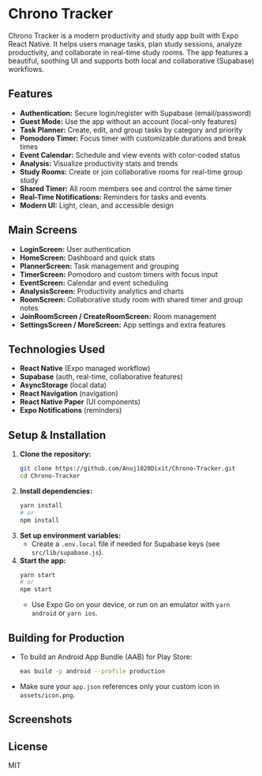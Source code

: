 # Chrono Tracker

Chrono Tracker is a modern productivity and study app built with Expo React Native. It helps users manage tasks, plan study sessions, analyze productivity, and collaborate in real-time study rooms. The app features a beautiful, soothing UI and supports both local and collaborative (Supabase) workflows.

## Features
- **Authentication:** Secure login/register with Supabase (email/password)
- **Guest Mode:** Use the app without an account (local-only features)
- **Task Planner:** Create, edit, and group tasks by category and priority
- **Pomodoro Timer:** Focus timer with customizable durations and break times
- **Event Calendar:** Schedule and view events with color-coded status
- **Analysis:** Visualize productivity stats and trends
- **Study Rooms:** Create or join collaborative rooms for real-time group study
- **Shared Timer:** All room members see and control the same timer
- **Real-Time Notifications:** Reminders for tasks and events
- **Modern UI:** Light, clean, and accessible design

## Main Screens
- **LoginScreen:** User authentication
- **HomeScreen:** Dashboard and quick stats
- **PlannerScreen:** Task management and grouping
- **TimerScreen:** Pomodoro and custom timers with focus input
- **EventScreen:** Calendar and event scheduling
- **AnalysisScreen:** Productivity analytics and charts
- **RoomScreen:** Collaborative study room with shared timer and group notes
- **JoinRoomScreen / CreateRoomScreen:** Room management
- **SettingsScreen / MoreScreen:** App settings and extra features

## Technologies Used
- **React Native** (Expo managed workflow)
- **Supabase** (auth, real-time, collaborative features)
- **AsyncStorage** (local data)
- **React Navigation** (navigation)
- **React Native Paper** (UI components)
- **Expo Notifications** (reminders)

## Setup & Installation
1. **Clone the repository:**
   ```sh
   git clone https://github.com/Anuj1820Dixit/Chrono-Tracker.git
   cd Chrono-Tracker
   ```
2. **Install dependencies:**
   ```sh
   yarn install
   # or
   npm install
   ```
3. **Set up environment variables:**
   - Create a `.env.local` file if needed for Supabase keys (see `src/lib/supabase.js`).
4. **Start the app:**
   ```sh
   yarn start
   # or
   npm start
   ```
   - Use Expo Go on your device, or run on an emulator with `yarn android` or `yarn ios`.

## Building for Production
- To build an Android App Bundle (AAB) for Play Store:
  ```sh
  eas build -p android --profile production
  ```
- Make sure your `app.json` references only your custom icon in `assets/icon.png`.

## Screenshots


## License
MIT
